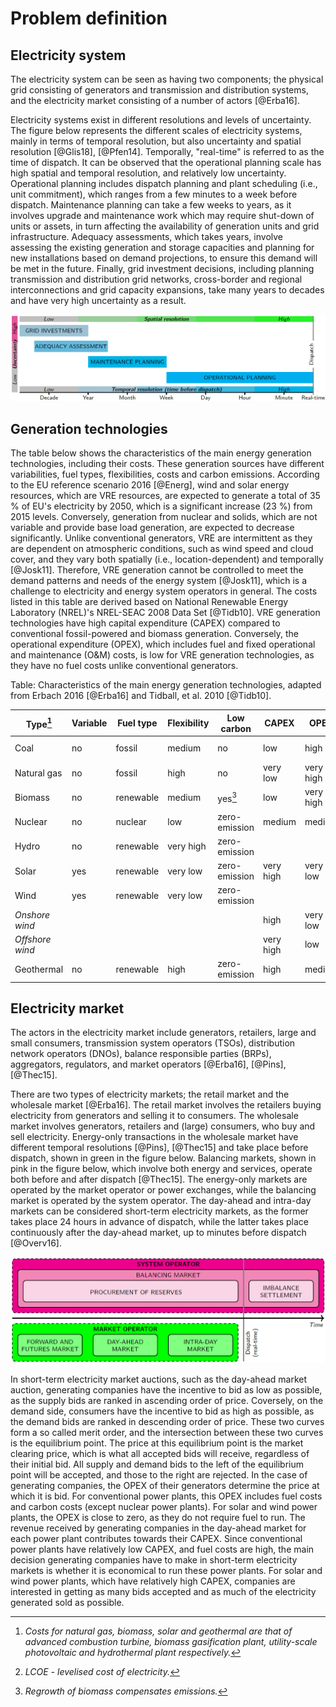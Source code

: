 <!-- 
- [Problem definition](#Problem-definition)
  - [Electricity system](#Electricity-system)
  - [Generation technologies](#Generation-technologies)
  - [Electricity market](#Electricity-market)
 -->


# Problem definition


## Electricity system 

The electricity system can be seen as having two components; the physical grid consisting of generators and transmission and distribution systems, and the electricity market consisting of a number of actors [@Erba16]. 

Electricity systems exist in different resolutions and levels of uncertainty. The figure below represents the different scales of electricity systems, mainly in terms of temporal resolution, but also uncertainty and spatial resolution [@Glis18], [@Pfen14]. Temporally, "real-time" is referred to as the time of dispatch. It can be observed that the operational planning scale has high spatial and temporal resolution, and relatively low uncertainty. Operational planning includes dispatch planning and plant scheduling (i.e., unit commitment), which ranges from a few minutes to a week before dispatch. Maintenance planning can take a few weeks to years, as it involves upgrade and maintenance work which may require shut-down of units or assets, in turn affecting the availability of generation units and grid infrastructure. Adequacy assessments, which takes years, involve assessing the existing generation and storage capacities and planning for new installations based on demand projections, to ensure this demand will be met in the future. Finally, grid investment decisions, including planning transmission and distribution grid networks, cross-border and regional interconnections and grid capacity expansions, take many years to decades and have very high uncertainty as a result.

![The various scales of electricity systems in terms of their approximate temporal resolution, as well as spatial resolution and uncertainty, adapted from Glismann 2018 and Pfenninger, et al. 2014 [@Glis18], [@Pfen14].](images/resolution.png "The various scales of electricity systems in terms of their approximate temporal resolution, as well as spatial resolution and uncertainty, adapted from Glismann 2018 and Pfenninger, et al. 2014 [@Glis18], [@Pfen14].")


## Generation technologies

The table below shows the characteristics of the main energy generation technologies, including their costs. These generation sources have different variabilities, fuel types, flexibilities, costs and carbon emissions. According to the EU reference scenario 2016 [@Energ], wind and solar energy resources, which are VRE resources, are expected to generate a total of 35 % of EU's electricity by 2050, which is a significant increase (23 %) from 2015 levels. Conversely, generation from nuclear and solids, which are not variable and provide base load generation, are expected to decrease significantly. Unlike conventional generators, VRE are intermittent as they are dependent on atmospheric conditions, such as wind speed and cloud cover, and they vary both spatially (i.e., location-dependent) and temporally [@Josk11]. Therefore, VRE generation cannot be controlled to meet the demand patterns and needs of the energy system [@Josk11], which is a challenge to electricity and energy system operators in general. The costs listed in this table are derived based on National Renewable Energy Laboratory (NREL)'s NREL-SEAC 2008 Data Set [@Tidb10]. VRE generation technologies have high capital expenditure (CAPEX) compared to conventional fossil-powered and biomass generation. Conversely, the operational expenditure (OPEX), which includes fuel and fixed operational and maintenance (O&M) costs, is low for VRE generation technologies, as they have no fuel costs unlike conventional generators.

Table: Characteristics of the main energy generation technologies, adapted from Erbach 2016 [@Erba16] and Tidball, et al. 2010 [@Tidb10].

**Type**[^f1] | **Variable** | **Fuel type** | **Flexibility** | **Low carbon** | **CAPEX** | **OPEX** | **LCOE**[^f2]</sup>
---|---|---|---|---|---|---|---
Coal | no | fossil | medium | no | low | high | very low 
Natural gas | no | fossil | high | no | very low | very high | low 
Biomass | no | renewable | medium | yes[^f3] | low | very high | very high
Nuclear | no | nuclear | low | zero-emission | medium | medium | medium
Hydro | no | renewable | very high | zero-emission | | |
Solar | yes | renewable | very low | zero-emission | very high | very low | very high
Wind | yes | renewable | very low | zero-emission | | | 
*Onshore wind* | | | | | high | very low | very low 
*Offshore wind* | | | | | very high | low | high 
Geothermal | no | renewable | high | zero-emission | high | medium | high

[^f1]: *Costs for natural gas, biomass, solar and geothermal are that of advanced combustion turbine, biomass gasification plant, utility-scale photovoltaic and hydrothermal plant respectively.*

[^f2]: *LCOE - levelised cost of electricity.*

[^f3]: *Regrowth of biomass compensates emissions.*


## Electricity market

The actors in the electricity market include generators, retailers, large and small consumers, transmission system operators (TSOs), distribution network operators (DNOs), balance responsible parties (BRPs), aggregators, regulators, and market operators [@Erba16], [@Pins], [@Thec15].

There are two types of electricity markets; the retail market and the wholesale market [@Erba16]. The retail market involves the retailers buying electricity from generators and selling it to consumers. The wholesale market involves generators, retailers and (large) consumers, who buy and sell electricity. Energy-only transactions in the wholesale market have different temporal resolutions [@Pins], [@Thec15] and take place before dispatch, shown in green in the figure below. Balancing markets, shown in pink in the figure below, which involve both energy and services, operate both before and after dispatch [@Thec15]. The energy-only markets are operated by the market operator or power exchanges, while the balancing market is operated by the system operator. The day-ahead and intra-day markets can be considered short-term electricity markets, as the former takes place 24 hours in advance of dispatch, while the latter takes place continuously after the day-ahead market, up to minutes before dispatch [@Overv16].

![The various electricity markets in terms of operator and temporal resolution, before and after dispatch, adapted from KU Leuven Energy Institute 2015 and Pinson 2018 [@Pins], [@Thec15].](images/market-resolution.png "The various electricity markets in terms of operator and temporal resolution, before and after dispatch, adapted from KU Leuven Energy Institute 2015 and Pinson 2018 [@Pins], [@Thec15].")

In short-term electricity market auctions, such as the day-ahead market auction, generating companies have the incentive to bid as low as possible, as the supply bids are ranked in ascending order of price. Coversely, on the demand side, consumers have the incentive to bid as high as possible, as the demand bids are ranked in descending order of price. These two curves form a so called merit order, and the intersection between these two curves is the equilibrium point. The price at this equilibrium point is the market clearing price, which is what all accepted bids will receive, regardless of their initial bid. All supply and demand bids to the left of the equilibrium point will be accepted, and those to the right are rejected. In the case of generating companies, the OPEX of their generators determine the price at which it is bid. For conventional power plants, this OPEX includes fuel costs and carbon costs (except nuclear power plants). For solar and wind power plants, the OPEX is close to zero, as they do not require fuel to run. The revenue received by generating companies in the day-ahead market for each power plant contributes towards their CAPEX. Since conventional power plants have relatively low CAPEX, and fuel costs are high, the main decision generating companies have to make in short-term electricity markets is whether it is economical to run these power plants. For solar and wind power plants, which have relatively high CAPEX, companies are interested in getting as many bids accepted and as much of the electricity generated sold as possible. 

<!-- The figure below is a typical supply and demand curve with merit order ranking [Pins18]. In an electricity market auction, the demand bids are ranked in descending order of price, and the generation bids are ranked in ascending order of price. An equilibrium point is formed at the intersection between the supply and demand curves, which allows the social welfare to be maximised. Maximisation of social welfare means that both the supply and demand sides do not suffer from revenue losses.  -->

<!-- ![Merit order ranking of supply and demand bids in an electricity market auction, illustrating the equilibrium point and maximisation of the social welfare. Source: Pinson 2018 [Pins18].](images/merit-order.png "Merit order ranking of supply and demand bids in an electricity market auction, illustrating the equilibrium point and maximisation of the social welfare. Source: Pinson 2018 [Pins18].") -->

<!-- Increase in revenue for generators due to electricity generated by VRE resources, and increased utilisation of renewable electricity in the demand side would facilitate more investments in renewable electricity technologies and infrastructure. Current energy systems models focus more on longer time horizons and therefore lack the spatial and temporal resolution that appropriately includes VRE and their intermittent nature. Increased investments and utilisation of renewables is important to ensure cheaper electricity for consumers and enable the transition to a low-carbon electricity system. -->
